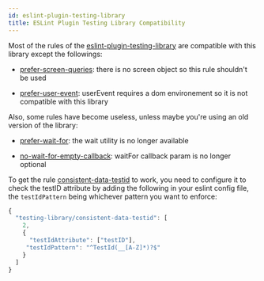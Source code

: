 ```yaml
---
id: eslint-plugin-testing-library
title: ESLint Plugin Testing Library Compatibility
---
```



Most of the rules of the [eslint-plugin-testing-library](https://github.com/testing-library/eslint-plugin-testing-library) are compatible with this library except the followings:

- [prefer-screen-queries](https://github.com/testing-library/eslint-plugin-testing-library/blob/main/docs/rules/prefer-screen-queries.md): there is no screen object so this rule shouldn't be used

- [prefer-user-event](https://github.com/testing-library/eslint-plugin-testing-library/blob/main/docs/rules/prefer-user-event.md): userEvent requires a dom environement so it is not compatible with this library

Also, some rules have become useless, unless maybe you're using an old version of the library:

- [prefer-wait-for](https://github.com/testing-library/eslint-plugin-testing-library/blob/main/docs/rules/prefer-wait-for.md): the wait utility is no longer available

- [no-wait-for-empty-callback](https://github.com/testing-library/eslint-plugin-testing-library/blob/main/docs/rules/no-wait-for-empty-callback.md): waitFor callback param is no longer optional

To get the rule [consistent-data-testid](https://github.com/testing-library/eslint-plugin-testing-library/blob/main/docs/rules/consistent-data-testid.md) to work, you need to configure it to check the testID attribute by adding the following in your eslint config file, the `testIdPattern` being whichever pattern you want to enforce:

```javascript
{
  "testing-library/consistent-data-testid": [
    2,
    {
      "testIdAttribute": ["testID"],
     "testIdPattern": "^TestId(__[A-Z]*)?$"
    }
  ]
}
```